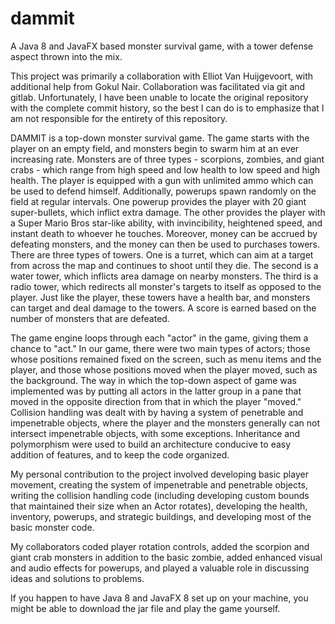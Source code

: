 # dammit
A Java 8 and JavaFX based monster survival game, with a tower defense aspect thrown into the mix.

This project was primarily a collaboration with Elliot Van Huijgevoort, with additional help from
Gokul Nair. Collaboration was facilitated via git and gitlab. Unfortunately, I have been unable
to locate the original repository with the complete commit history, so the best I can do is to
emphasize that I am not responsible for the entirety of this repository.

DAMMIT is a top-down monster survival game. The game starts with the player on an empty field, and
monsters begin to swarm him at an ever increasing rate. Monsters are of three types - scorpions,
zombies, and giant crabs - which range from high speed and low health to low speed and high health.
The player is equipped with a gun with unlimited ammo which can be used to defend himself.
Additionally, powerups spawn randomly on the field at regular intervals. One powerup provides the
player with 20 giant super-bullets, which inflict extra damage. The other provides the player
with a Super Mario Bros star-like ability, with invincibility, heightened speed, and instant death
to whoever he touches. Moreover, money can be accrued by defeating monsters, and the money can then be
used to purchases towers. There are three types of towers. One is a turret, which can aim at a target
from across the map and continues to shoot until they die. The second is a water tower, which inflicts
area damage on nearby monsters. The third is a radio tower, which redirects all monster's targets to
itself as opposed to the player. Just like the player, these towers have a health bar, and monsters
can target and deal damage to the towers. A score is earned based on the number of monsters that are
defeated.

The game engine loops through each "actor" in the game, giving them a chance to "act." In our game, 
there were two main types of actors; those whose positions remained fixed on the screen, such as 
menu items and the player, and those whose positions moved when the player moved, such as the background. 
The way in which the top-down aspect of game was implemented was by putting all actors in the latter 
group in a pane that moved in the opposite direction from that in which the player "moved." Collision 
handling was dealt with by having a system of penetrable and impenetrable objects, where the player
and the monsters generally can not intersect impenetrable objects, with some exceptions. Inheritance
and polymorphism were used to build an architecture conducive to easy addition of features, and to keep
the code organized.

My personal contribution to the project involved developing basic player movement, creating the system of
impenetrable and penetrable objects, writing the collision handling code (including developing custom
bounds that maintained their size when an Actor rotates), developing the health, inventory, powerups, 
and strategic buildings, and developing most of the basic monster code.

My collaborators coded player rotation controls, added the scorpion and giant crab monsters in addition 
to the basic zombie, added enhanced visual and audio effects for powerups, and played a valuable role
in discussing ideas and solutions to problems.

If you happen to have Java 8 and JavaFX 8 set up on your machine, you might be able to download the jar
file and play the game yourself.
